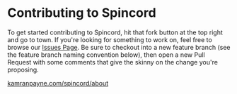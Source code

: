 # Contributing to Spincord

To get started contributing to Spincord, hit that fork button at the top right and go to town. If you're looking for something to work on, feel free to browse our [Issues Page](https://github.com/kmrn/spincord/issues). Be sure to checkout into a new feature branch (see the feature branch naming convention below), then open a new Pull Request with some comments that give the skinny on the change you're proposing.

[kamranpayne.com/spincord/about](kamranpayne.com/spincord/about)
